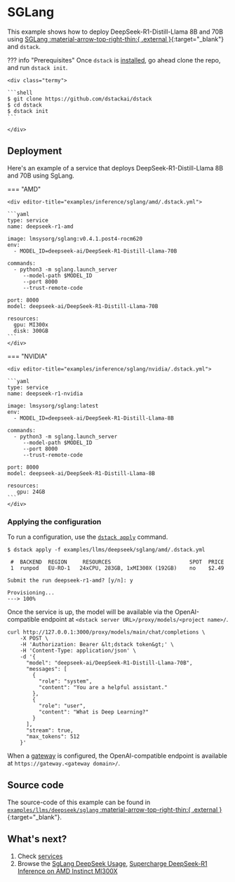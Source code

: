 # SGLang

This example shows how to deploy DeepSeek-R1-Distill-Llama 8B and 70B using [SGLang :material-arrow-top-right-thin:{ .external }](https://github.com/sgl-project/sglang){:target="_blank"} and `dstack`.

??? info "Prerequisites"
    Once `dstack` is [installed](https://dstack.ai/docs/installation), go ahead clone the repo, and run `dstack init`.

    <div class="termy">
 
    ```shell
    $ git clone https://github.com/dstackai/dstack
    $ cd dstack
    $ dstack init
    ```
 
    </div>

## Deployment
Here's an example of a service that deploys DeepSeek-R1-Distill-Llama 8B and 70B using SgLang.

=== "AMD"
    
    <div editor-title="examples/inference/sglang/amd/.dstack.yml">

    ```yaml
    type: service
    name: deepseek-r1-amd

    image: lmsysorg/sglang:v0.4.1.post4-rocm620
    env:
      - MODEL_ID=deepseek-ai/DeepSeek-R1-Distill-Llama-70B
        
    commands:
      - python3 -m sglang.launch_server
         --model-path $MODEL_ID
         --port 8000
         --trust-remote-code

    port: 8000
    model: deepseek-ai/DeepSeek-R1-Distill-Llama-70B

    resources:
      gpu: MI300x
      disk: 300GB
    ```
    </div>

=== "NVIDIA"
    
    <div editor-title="examples/inference/sglang/nvidia/.dstack.yml">

    ```yaml
    type: service
    name: deepseek-r1-nvidia

    image: lmsysorg/sglang:latest
    env:
      - MODEL_ID=deepseek-ai/DeepSeek-R1-Distill-Llama-8B
    
    commands:
      - python3 -m sglang.launch_server
         --model-path $MODEL_ID
         --port 8000
         --trust-remote-code

    port: 8000
    model: deepseek-ai/DeepSeek-R1-Distill-Llama-8B

    resources:
       gpu: 24GB
    ```
    </div>


### Applying the configuration

To run a configuration, use the [`dstack apply`](https://dstack.ai/docs/reference/cli/dstack/apply.md) command.

<div class="termy">

```shell
$ dstack apply -f examples/llms/deepseek/sglang/amd/.dstack.yml

 #  BACKEND  REGION     RESOURCES                         SPOT  PRICE   
 1  runpod   EU-RO-1   24xCPU, 283GB, 1xMI300X (192GB)    no    $2.49  
    
Submit the run deepseek-r1-amd? [y/n]: y

Provisioning...
---> 100%
```
</div>

Once the service is up, the model will be available via the OpenAI-compatible endpoint
at `<dstack server URL>/proxy/models/<project name>/`.

<div class="termy">

```shell
curl http://127.0.0.1:3000/proxy/models/main/chat/completions \
    -X POST \
    -H 'Authorization: Bearer &lt;dstack token&gt;' \
    -H 'Content-Type: application/json' \
    -d '{
      "model": "deepseek-ai/DeepSeek-R1-Distill-Llama-70B",
      "messages": [
        {
          "role": "system",
          "content": "You are a helpful assistant."
        },
        {
          "role": "user",
          "content": "What is Deep Learning?"
        }
      ],
      "stream": true,
      "max_tokens": 512
    }'
```
</div>

When a [gateway](https://dstack.ai/docs/concepts/gateways.md) is configured, the OpenAI-compatible endpoint 
is available at `https://gateway.<gateway domain>/`.

## Source code

The source-code of this example can be found in 
[`examples/llms/deepseek/sglang` :material-arrow-top-right-thin:{ .external }](https://github.com/dstackai/dstack/blob/master/examples/llms/deepseek/sglang){:target="_blank"}.

## What's next?

1. Check [services](https://dstack.ai/docs/services)
2. Browse the [SgLang DeepSeek Usage](https://docs.sglang.ai/references/deepseek.html), [Supercharge DeepSeek-R1 Inference on AMD Instinct MI300X](https://rocm.blogs.amd.com/artificial-intelligence/DeepSeekR1-Part2/README.html)
